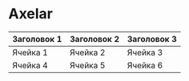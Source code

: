 # Axelar

| Заголовок 1 | Заголовок 2 | Заголовок 3 |
| ----------- | ----------- | ----------- |
| Ячейка 1    |  Ячейка 2   |  Ячейка 3   |
| Ячейка 4    |  Ячейка 5   |  Ячейка 6  |
